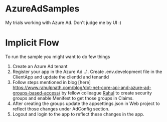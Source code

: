 # AzureAdSamples
My trials working with Azure Ad. Don't judge me by UI :)

# Implicit Flow 
To run the sample you might want to do few things
1. Create an Azure Ad tenant
2. Register your app in the Azure Ad
..1. Create .env.development file in the ClientApp and update the clientId and tenantId
3. Follow steps mentioned in blog [here] https://www.rahulpnath.com/blog/dot-net-core-api-and-azure-ad-groups-based-access/ by fellow colleague [Rahul](https://github.com/rahulpnath) to create security groups and enable Menifest to get those groups in Claims.
4. After creating the groups update the appsettings.json in Web project to reflect those changes under AdConfig section. 
5. Logout and login to the app to reflect these changes in the app.


